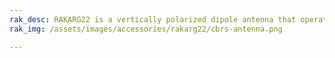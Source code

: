 ```yaml
---
rak_desc: RAKARG22 is a vertically polarized dipole antenna that operates from 3550-3700 MHz with a VSWR of ≤ 1.31. It is a fiberglass antenna with high efficiency, suitable for outdoor use.
rak_img: /assets/images/accessories/rakarg22/cbrs-antenna.png

---
```


<rk-redirect to="/Product-Categories/Accessories/RAKARG22/Overview/" />